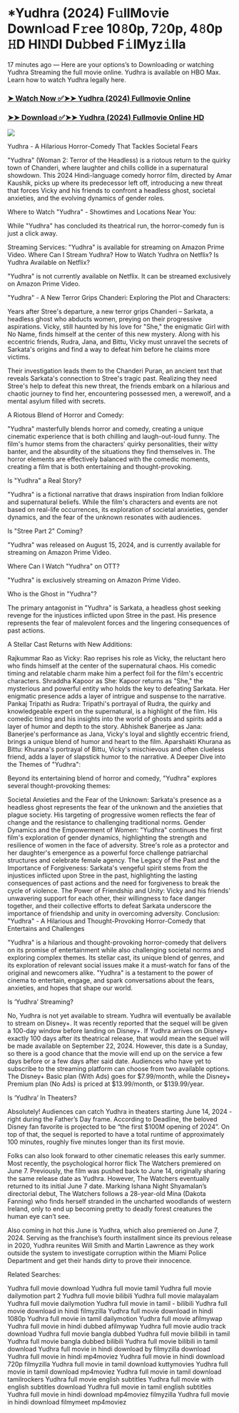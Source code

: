 # *Yudhra (2024) F𝚞llMo𝚟ie Downl𝚘ad F𝚛ee 10𝟾0p, 7𝟸0p, 4𝟾0p 𝙷D HI𝙽DI Du𝚋bed F𝚒lMyz𝚒lla
17 minutes ago — Here are your options’s to Downloading or watching Yudhra Streaming the full movie online. Yudhra is available on HBO Max. Learn how to watch Yudhra legally here.


### [➤ Watch Now ✅➤➤ Yudhra (2024) Fullmovie Online](https://t.co/QFwIf5NhQz)

### [➤➤ Download ✅➤➤ Yudhra (2024) Fullmovie Online HD](https://t.co/QFwIf5NhQz)

<p dir="auto"><a href="https://t.co/QFwIf5NhQz" title="PLAY NOW" rel="nofollow"><img src="https://i.imgur.com/jhNGoEt.gif" style="max-width: 100%;"></a></p>


Yudhra - A Hilarious Horror-Comedy That Tackles Societal Fears

"Yudhra" (Woman 2: Terror of the Headless) is a riotous return to the quirky town of Chanderi, where laughter and chills collide in a supernatural showdown. This 2024 Hindi-language comedy horror film, directed by Amar Kaushik, picks up where its predecessor left off, introducing a new threat that forces Vicky and his friends to confront a headless ghost, societal anxieties, and the evolving dynamics of gender roles.

Where to Watch "Yudhra" - Showtimes and Locations Near You:

While "Yudhra" has concluded its theatrical run, the horror-comedy fun is just a click away.

Streaming Services: "Yudhra" is available for streaming on Amazon Prime Video.
Where Can I Stream Yudhra? How to Watch Yudhra on Netflix? Is Yudhra Available on Netflix?

"Yudhra" is not currently available on Netflix. It can be streamed exclusively on Amazon Prime Video.

"Yudhra" - A New Terror Grips Chanderi: Exploring the Plot and Characters:

Years after Stree's departure, a new terror grips Chanderi – Sarkata, a headless ghost who abducts women, preying on their progressive aspirations. Vicky, still haunted by his love for "She," the enigmatic Girl with No Name, finds himself at the center of this new mystery. Along with his eccentric friends, Rudra, Jana, and Bittu, Vicky must unravel the secrets of Sarkata's origins and find a way to defeat him before he claims more victims.

Their investigation leads them to the Chanderi Puran, an ancient text that reveals Sarkata's connection to Stree's tragic past. Realizing they need Stree's help to defeat this new threat, the friends embark on a hilarious and chaotic journey to find her, encountering possessed men, a werewolf, and a mental asylum filled with secrets.

A Riotous Blend of Horror and Comedy:

"Yudhra" masterfully blends horror and comedy, creating a unique cinematic experience that is both chilling and laugh-out-loud funny. The film's humor stems from the characters' quirky personalities, their witty banter, and the absurdity of the situations they find themselves in. The horror elements are effectively balanced with the comedic moments, creating a film that is both entertaining and thought-provoking.

Is "Yudhra" a Real Story?

"Yudhra" is a fictional narrative that draws inspiration from Indian folklore and supernatural beliefs. While the film's characters and events are not based on real-life occurrences, its exploration of societal anxieties, gender dynamics, and the fear of the unknown resonates with audiences.

Is "Stree Part 2" Coming?

"Yudhra" was released on August 15, 2024, and is currently available for streaming on Amazon Prime Video.

Where Can I Watch "Yudhra" on OTT?

"Yudhra" is exclusively streaming on Amazon Prime Video.

Who is the Ghost in "Yudhra"?

The primary antagonist in "Yudhra" is Sarkata, a headless ghost seeking revenge for the injustices inflicted upon Stree in the past. His presence represents the fear of malevolent forces and the lingering consequences of past actions.

A Stellar Cast Returns with New Additions:

Rajkummar Rao as Vicky: Rao reprises his role as Vicky, the reluctant hero who finds himself at the center of the supernatural chaos. His comedic timing and relatable charm make him a perfect foil for the film's eccentric characters.
Shraddha Kapoor as She: Kapoor returns as "She," the mysterious and powerful entity who holds the key to defeating Sarkata. Her enigmatic presence adds a layer of intrigue and suspense to the narrative.
Pankaj Tripathi as Rudra: Tripathi's portrayal of Rudra, the quirky and knowledgeable expert on the supernatural, is a highlight of the film. His comedic timing and his insights into the world of ghosts and spirits add a layer of humor and depth to the story.
Abhishek Banerjee as Jana: Banerjee's performance as Jana, Vicky's loyal and slightly eccentric friend, brings a unique blend of humor and heart to the film.
Aparshakti Khurana as Bittu: Khurana's portrayal of Bittu, Vicky's mischievous and often clueless friend, adds a layer of slapstick humor to the narrative.
A Deeper Dive into the Themes of "Yudhra":

Beyond its entertaining blend of horror and comedy, "Yudhra" explores several thought-provoking themes:

Societal Anxieties and the Fear of the Unknown: Sarkata's presence as a headless ghost represents the fear of the unknown and the anxieties that plague society. His targeting of progressive women reflects the fear of change and the resistance to challenging traditional norms.
Gender Dynamics and the Empowerment of Women: "Yudhra" continues the first film's exploration of gender dynamics, highlighting the strength and resilience of women in the face of adversity. Stree's role as a protector and her daughter's emergence as a powerful force challenge patriarchal structures and celebrate female agency.
The Legacy of the Past and the Importance of Forgiveness: Sarkata's vengeful spirit stems from the injustices inflicted upon Stree in the past, highlighting the lasting consequences of past actions and the need for forgiveness to break the cycle of violence.
The Power of Friendship and Unity: Vicky and his friends' unwavering support for each other, their willingness to face danger together, and their collective efforts to defeat Sarkata underscore the importance of friendship and unity in overcoming adversity.
Conclusion: "Yudhra" - A Hilarious and Thought-Provoking Horror-Comedy that Entertains and Challenges

"Yudhra" is a hilarious and thought-provoking horror-comedy that delivers on its promise of entertainment while also challenging societal norms and exploring complex themes. Its stellar cast, its unique blend of genres, and its exploration of relevant social issues make it a must-watch for fans of the original and newcomers alike. "Yudhra" is a testament to the power of cinema to entertain, engage, and spark conversations about the fears, anxieties, and hopes that shape our world.


Is ‘Yudhra’ Streaming?

No, Yudhra is not yet available to stream. Yudhra will eventually be available to stream on Disney+. It was recently reported that the sequel will be given a 100-day window before landing on Disney+. If Yudhra arrives on Disney+ exactly 100 days after its theatrical release, that would mean the sequel will be made available on September 22, 2024. However, this date is a Sunday, so there is a good chance that the movie will end up on the service a few days before or a few days after said date. Audiences who have yet to subscribe to the streaming platform can choose from two available options. The Disney+ Basic plan (With Ads) goes for $7.99/month, while the Disney+ Premium plan (No Ads) is priced at $13.99/month, or $139.99/year.

Is ‘Yudhra’ In Theaters?

Absolutely! Audiences can catch Yudhra in theaters starting June 14, 2024 - right during the Father’s Day frame. According to Deadline, the beloved Disney fan favorite is projected to be “the first $100M opening of 2024”. On top of that, the sequel is reported to have a total runtime of approximately 100 minutes, roughly five minutes longer than its first movie.

Folks can also look forward to other cinematic releases this early summer. Most recently, the psychological horror flick The Watchers premiered on June 7. Previously, the film was pushed back to June 14, originally sharing the same release date as Yudhra. However, The Watchers eventually returned to its initial June 7 date. Marking Ishana Night Shyamalan’s directorial debut, The Watchers follows a 28-year-old Mina (Dakota Fanning) who finds herself stranded in the uncharted woodlands of western Ireland, only to end up becoming pretty to deadly forest creatures the human eye can’t see.

Also coming in hot this June is Yudhra, which also premiered on June 7, 2024. Serving as the franchise’s fourth installment since its previous release in 2020, Yudhra reunites Will Smith and Martin Lawrence as they work outside the system to investigate corruption within the Miami Police Department and get their hands dirty to prove their innocence.


Related Searches:

Yudhra full movie download
Yudhra full movie tamil
Yudhra full movie dailymotion part 2
Yudhra full movie bilibili
Yudhra full movie malayalam
Yudhra full movie dailymotion
Yudhra full movie in tamil - bilibili
Yudhra full movie download in hindi filmyzilla
Yudhra full movie download in hindi 1080p
Yudhra full movie in tamil dailymotion
Yudhra full movie afilmywap
Yudhra full movie in hindi dubbed afilmywap
Yudhra full movie audio track download
Yudhra full movie bangla dubbed
Yudhra full movie bilibili in tamil
Yudhra full movie bangla dubbed bilibili
Yudhra full movie bilibili in tamil download
Yudhra full movie in hindi download by filmyzilla
download Yudhra full movie in hindi mp4moviez
Yudhra full movie in hindi download 720p filmyzilla
Yudhra full movie in tamil download kuttymovies
Yudhra full movie in tamil download mp4moviez
Yudhra full movie in tamil download tamilrockers
Yudhra full movie english subtitles
Yudhra full movie with english subtitles download
Yudhra full movie in tamil english subtitles
Yudhra full movie in hindi download mp4moviez filmyzilla
Yudhra full movie in hindi download filmymeet mp4moviez

